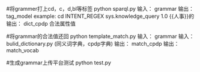 #将grammer打上cd，c，d,bl等标签
python sparql.py
输入： grammar
输出： tag_model example: cd	INTENT_REGEX	sys.knowledge_query	1.0	{{人事}}<ComplexProperty>的<datatype>
输出： dict_cpdp 合法属性值

#将grammar的合法值还回
python template_match.py
输入： grammar
输入： bulid_dictionary.py  (同义词字典，cpdp字典)
输出： match_cpdp
输出： match_vocab

#生成grammar上传平台测试
python test.py
